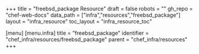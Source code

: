 +++
title = "freebsd_package Resource"
draft = false
robots = ""
gh_repo = "chef-web-docs"
data_path = ["infra","resources","freebsd_package"]
layout = "infra_resource"
toc_layout = "infra_resource_toc"

[menu]
  [menu.infra]
    title = "freebsd_package"
    identifier = "chef_infra/resources/freebsd_package"
    parent = "chef_infra/resources"
+++

<!-- The contents of this page are automatically generated from the freebsd_package.yaml file in the data/infra/resources directory. -->
<!-- To suggest a change, edit the https://github.com/chef/chef/blob/main/lib/chef/resource/freebsd_package.rb file and submit a pull request to the https://github.com/chef/chef repository. -->
<!-- markdownlint-disable-file -->
